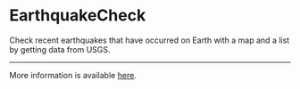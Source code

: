 # EarthquakeCheck

Check recent earthquakes that have occurred on Earth with a map and a list by getting data from USGS.

---

More information is available [here](https://eqchk.kobalt.dev).